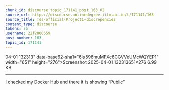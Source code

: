 ```yaml
---
chunk_id: discourse_topic_171141_post_163_02
source_url: https://discourse.onlinedegree.iitm.ac.in/t/171141/163
source_title: Tds-official-Project1-discrepencies
content_type: discourse
tokens: 75
username: 22f2000559
post_number: 163
topic_id: 171141
---
```


04-01 132313" data-base62-sha1="6ls596muMFXc6CGVVeUMcWQYEP1" width="651" height="276">Screenshot 2025-04-01 132313651×276 6.99 KB

---

I checked my Docker Hub and there it is showing “Public”
